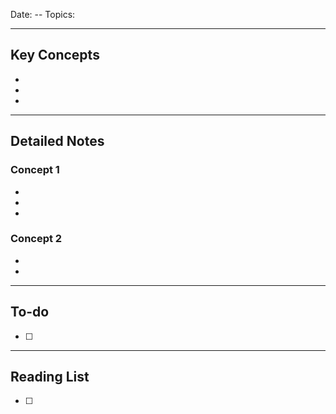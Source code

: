 
Date: --
Topics: 

---

## Key Concepts

-
-
-

---


## Detailed Notes


### Concept 1

-
-
-

### Concept 2

-
-


---

## To-do

- [ ] 

---

## Reading List

- [ ] 